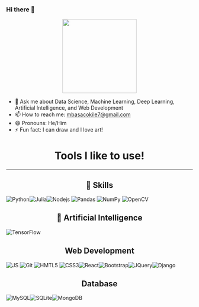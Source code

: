 ### Hi there 👋

<div id="header" align="center">
  <img src="https://media.giphy.com/media/qgQUggAC3Pfv687qPC/giphy.gif" width="200" height ="200"/>
</div>


- 💬 Ask me about Data Science, Machine Learning, Deep Learning, Artificial Intelligence, and Web Development
- 📫 How to reach me: mbasacokile7@gmail.com
- 😄 Pronouns: He/Him
- ⚡ Fun fact: I can draw and I love art!


<h1 align = "center"> Tools I like to use! </h1>
<hr>

<h2 align="center">🚀 Skills</h2>
<img src="https://img.shields.io/badge/Python-3776AB?style=for-the-badge&logo=python&logoColor=white" alt="Python"><img src="https://img.shields.io/badge/Julia-9558B2?style=for-the-badge&logo=julia&logoColor=white" alt="Julia"><img src="https://img.shields.io/badge/Node.js-43853D?style=for-the-badge&logo=node.js&logoColor=white" alt="Nodejs"> 
<img alt="Pandas" src="https://img.shields.io/badge/pandas-%23150458.svg?&style=for-the-badge&logo=pandas&logoColor=white"/> <img alt="NumPy" src="https://img.shields.io/badge/numpy-%23013243.svg?&style=for-the-badge&logo=numpy&logoColor=white"/>
<img src="https://img.shields.io/badge/OpenCV-27338e?style=for-the-badge&logo=OpenCV&logoColor=white" alt="OpenCV">

<h2 align="center">🤖 Artificial Intelligence</h2>
<img alt="TensorFlow" src="https://img.shields.io/badge/TensorFlow-%23FF6F00.svg?&style=for-the-badge&logo=TensorFlow&logoColor=white"/>  

<h2 align="center">Web Development</h2>
<img src="https://img.shields.io/badge/JavaScript-F7DF1E?style=for-the-badge&logo=javascript&logoColor=black" alt="JS"> <img src="https://img.shields.io/badge/Git-F05032?style=for-the-badge&logo=git&logoColor=white" alt="Git"> <img src="https://img.shields.io/badge/HTML5-E34F26?style=for-the-badge&logo=html5&logoColor=white" alt="HMTL5"> <img src="https://img.shields.io/badge/CSS3-1572B6?style=for-the-badge&logo=css3&logoColor=white" alt="CSS3"><img src="	https://img.shields.io/badge/React-20232A?style=for-the-badge&logo=react&logoColor=61DAFB" alt="React"><img src="	https://img.shields.io/badge/Bootstrap-563D7C?style=for-the-badge&logo=bootstrap&logoColor=white" alt="Bootstrap"><img src="https://img.shields.io/badge/jQuery-0769AD?style=for-the-badge&logo=jquery&logoColor=white" alt="JQuery"><img src="https://img.shields.io/badge/Django-092E20?style=for-the-badge&logo=django&logoColor=white" alt="Django">

<h2 align="center">Database</h2>
<img src="https://img.shields.io/badge/MySQL-005C84?style=for-the-badge&logo=mysql&logoColor=white" alt="MySQL"><img src="https://img.shields.io/badge/SQLite-07405E?style=for-the-badge&logo=sqlite&logoColor=white" alt="SQLite"><img src="https://img.shields.io/badge/MongoDB-4EA94B?style=for-the-badge&logo=mongodb&logoColor=white" alt="MongoDB">

